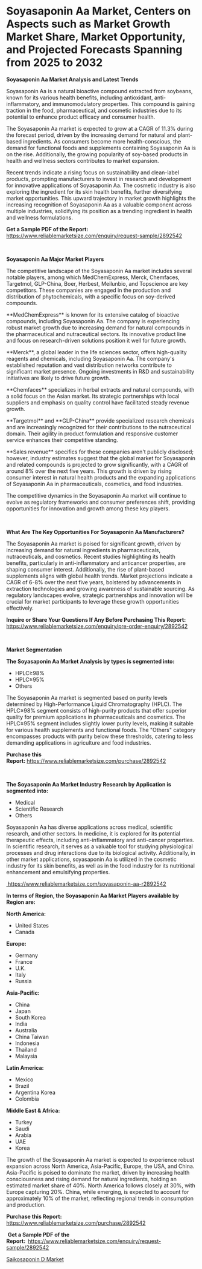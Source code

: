 <p><h1>Soyasaponin Aa Market, Centers on Aspects such as Market Growth Market Share, Market Opportunity, and Projected Forecasts Spanning from 2025 to 2032</h1></p><p><strong>Soyasaponin Aa Market Analysis and Latest Trends</strong></p>
<p><p>Soyasaponin Aa is a natural bioactive compound extracted from soybeans, known for its various health benefits, including antioxidant, anti-inflammatory, and immunomodulatory properties. This compound is gaining traction in the food, pharmaceutical, and cosmetic industries due to its potential to enhance product efficacy and consumer health.</p><p>The Soyasaponin Aa market is expected to grow at a CAGR of 11.3% during the forecast period, driven by the increasing demand for natural and plant-based ingredients. As consumers become more health-conscious, the demand for functional foods and supplements containing Soyasaponin Aa is on the rise. Additionally, the growing popularity of soy-based products in health and wellness sectors contributes to market expansion.</p><p>Recent trends indicate a rising focus on sustainability and clean-label products, prompting manufacturers to invest in research and development for innovative applications of Soyasaponin Aa. The cosmetic industry is also exploring the ingredient for its skin health benefits, further diversifying market opportunities. This upward trajectory in market growth highlights the increasing recognition of Soyasaponin Aa as a valuable component across multiple industries, solidifying its position as a trending ingredient in health and wellness formulations.</p></p>
<p><strong>Get a Sample PDF of the Report:&nbsp;</strong> <a href="https://www.reliablemarketsize.com/enquiry/request-sample/2892542?utm_campaign=1197&utm_medium=2&utm_source=Github&utm_content=ia&utm_term=15032025&utm_id=soyasaponin-aa">https://www.reliablemarketsize.com/enquiry/request-sample/2892542</a></p>
<p>&nbsp;</p>
<p><strong>Soyasaponin Aa Major Market Players</strong></p>
<p><p>The competitive landscape of the Soyasaponin Aa market includes several notable players, among which MedChemExpress, Merck, Chemfaces, Targetmol, GLP-China, Boer, Herbest, Meilunbio, and Topscience are key competitors. These companies are engaged in the production and distribution of phytochemicals, with a specific focus on soy-derived compounds.</p><p>**MedChemExpress** is known for its extensive catalog of bioactive compounds, including Soyasaponin Aa. The company is experiencing robust market growth due to increasing demand for natural compounds in the pharmaceutical and nutraceutical sectors. Its innovative product line and focus on research-driven solutions position it well for future growth.</p><p>**Merck**, a global leader in the life sciences sector, offers high-quality reagents and chemicals, including Soyasaponin Aa. The company's established reputation and vast distribution networks contribute to significant market presence. Ongoing investments in R&D and sustainability initiatives are likely to drive future growth.</p><p>**Chemfaces** specializes in herbal extracts and natural compounds, with a solid focus on the Asian market. Its strategic partnerships with local suppliers and emphasis on quality control have facilitated steady revenue growth.</p><p>**Targetmol** and **GLP-China** provide specialized research chemicals and are increasingly recognized for their contributions to the nutraceutical domain. Their agility in product formulation and responsive customer service enhances their competitive standing.</p><p>**Sales revenue** specifics for these companies aren't publicly disclosed; however, industry estimates suggest that the global market for Soyasaponin and related compounds is projected to grow significantly, with a CAGR of around 8% over the next five years. This growth is driven by rising consumer interest in natural health products and the expanding applications of Soyasaponin Aa in pharmaceuticals, cosmetics, and food industries.</p><p>The competitive dynamics in the Soyasaponin Aa market will continue to evolve as regulatory frameworks and consumer preferences shift, providing opportunities for innovation and growth among these key players.</p></p>
<p>&nbsp;</p>
<p><strong>What Are The Key Opportunities For Soyasaponin Aa Manufacturers?</strong></p>
<p><p>The Soyasaponin Aa market is poised for significant growth, driven by increasing demand for natural ingredients in pharmaceuticals, nutraceuticals, and cosmetics. Recent studies highlighting its health benefits, particularly in anti-inflammatory and anticancer properties, are shaping consumer interest. Additionally, the rise of plant-based supplements aligns with global health trends. Market projections indicate a CAGR of 6-8% over the next five years, bolstered by advancements in extraction technologies and growing awareness of sustainable sourcing. As regulatory landscapes evolve, strategic partnerships and innovation will be crucial for market participants to leverage these growth opportunities effectively.</p></p>
<p><strong>Inquire or Share Your Questions If Any Before Purchasing This Report:</strong> <a href="https://www.reliablemarketsize.com/enquiry/pre-order-enquiry/2892542?utm_campaign=1197&utm_medium=2&utm_source=Github&utm_content=ia&utm_term=15032025&utm_id=soyasaponin-aa">https://www.reliablemarketsize.com/enquiry/pre-order-enquiry/2892542</a></p>
<p>&nbsp;</p>
<p><strong>Market Segmentation</strong></p>
<p><strong>The Soyasaponin Aa Market Analysis by types is segmented into:</strong></p>
<p><ul><li>HPLC≥98%</li><li>HPLC≥95%</li><li>Others</li></ul></p>
<p><p>The Soyasaponin Aa market is segmented based on purity levels determined by High-Performance Liquid Chromatography (HPLC). The HPLC≥98% segment consists of high-purity products that offer superior quality for premium applications in pharmaceuticals and cosmetics. The HPLC≥95% segment includes slightly lower purity levels, making it suitable for various health supplements and functional foods. The "Others" category encompasses products with purity below these thresholds, catering to less demanding applications in agriculture and food industries.</p></p>
<p><strong>Purchase this Report:&nbsp;</strong><a href="https://www.reliablemarketsize.com/purchase/2892542?utm_campaign=1197&utm_medium=2&utm_source=Github&utm_content=ia&utm_term=15032025&utm_id=soyasaponin-aa">https://www.reliablemarketsize.com/purchase/2892542</a></p>
<p>&nbsp;</p>
<p><strong>The Soyasaponin Aa Market Industry Research by Application is segmented into:</strong></p>
<p><ul><li>Medical</li><li>Scientific Research</li><li>Others</li></ul></p>
<p><p>Soyasaponin Aa has diverse applications across medical, scientific research, and other sectors. In medicine, it is explored for its potential therapeutic effects, including anti-inflammatory and anti-cancer properties. In scientific research, it serves as a valuable tool for studying physiological processes and drug interactions due to its biological activity. Additionally, in other market applications, soyasaponin Aa is utilized in the cosmetic industry for its skin benefits, as well as in the food industry for its nutritional enhancement and emulsifying properties.</p></p>
<p><a href="https://www.reliablemarketsize.com/soyasaponin-aa-r2892542?utm_campaign=1197&utm_medium=2&utm_source=Github&utm_content=ia&utm_term=15032025&utm_id=soyasaponin-aa">&nbsp;https://www.reliablemarketsize.com/soyasaponin-aa-r2892542</a></p>
<p><strong>In terms of Region, the Soyasaponin Aa Market Players available by Region are:</strong></p>
<p>
    <p> <strong> North America: </strong>
        <ul>
            <li>United States</li>
            <li>Canada</li>
        </ul>
        </p> 
    <p> <strong> Europe: </strong>
        <ul>
            <li>Germany</li>
            <li>France</li>
            <li>U.K.</li>
            <li>Italy</li>
            <li>Russia</li>
        </ul>
        </p> 
    <p> <strong> Asia-Pacific: </strong>
        <ul>
            <li>China</li>
            <li>Japan</li>
            <li>South Korea</li>
            <li>India</li>
            <li>Australia</li>
            <li>China Taiwan</li>
            <li>Indonesia</li>
            <li>Thailand</li>
            <li>Malaysia</li>
        </ul>
        </p> 
    <p> <strong> Latin America: </strong>
        <ul>
            <li>Mexico</li>
            <li>Brazil</li>
            <li>Argentina Korea</li>
            <li>Colombia</li>
        </ul>
        </p> 
    <p> <strong> Middle East & Africa: </strong>
        <ul>
            <li>Turkey</li>
            <li>Saudi</li>
            <li>Arabia</li>
            <li>UAE</li>
            <li>Korea</li>
        </ul>
    </p>
    </p>
<p><p>The growth of the Soyasaponin Aa market is expected to experience robust expansion across North America, Asia-Pacific, Europe, the USA, and China. Asia-Pacific is poised to dominate the market, driven by increasing health consciousness and rising demand for natural ingredients, holding an estimated market share of 40%. North America follows closely at 30%, with Europe capturing 20%. China, while emerging, is expected to account for approximately 10% of the market, reflecting regional trends in consumption and production.</p></p>
<p><strong>Purchase this Report: </strong><a href="https://www.reliablemarketsize.com/purchase/2892542?utm_campaign=1197&utm_medium=2&utm_source=Github&utm_content=ia&utm_term=15032025&utm_id=soyasaponin-aa">https://www.reliablemarketsize.com/purchase/2892542</a></p>
<p>&nbsp;<strong>Get a Sample PDF of the Report:&nbsp;&nbsp;</strong><a href="https://www.reliablemarketsize.com/enquiry/request-sample/2892542?utm_campaign=1197&utm_medium=2&utm_source=Github&utm_content=ia&utm_term=15032025&utm_id=soyasaponin-aa">https://www.reliablemarketsize.com/enquiry/request-sample/2892542</a></p>
<p><strong></strong></p>
<p><p><a href="https://github.com/prosalinda88/Market-Research-Report-List-7/blob/main/saikosaponin-d-market.md?utm_campaign=1197&utm_medium=2&utm_source=Github&utm_content=ia&utm_term=15032025&utm_id=soyasaponin-aa">Saikosaponin D Market</a></p></p>